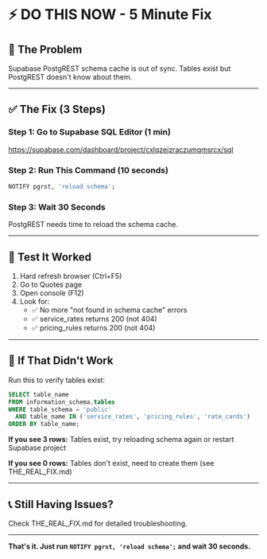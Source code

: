 # ⚡ DO THIS NOW - 5 Minute Fix

## 🎯 The Problem

Supabase PostgREST schema cache is out of sync. Tables exist but PostgREST doesn't know about them.

---

## ✅ The Fix (3 Steps)

### Step 1: Go to Supabase SQL Editor (1 min)
https://supabase.com/dashboard/project/cxlqzejzraczumqmsrcx/sql

### Step 2: Run This Command (10 seconds)
```sql
NOTIFY pgrst, 'reload schema';
```

### Step 3: Wait 30 Seconds
PostgREST needs time to reload the schema cache.

---

## 🧪 Test It Worked

1. Hard refresh browser (Ctrl+F5)
2. Go to Quotes page
3. Open console (F12)
4. Look for:
   - ✅ No more "not found in schema cache" errors
   - ✅ service_rates returns 200 (not 404)
   - ✅ pricing_rules returns 200 (not 404)

---

## 🔄 If That Didn't Work

Run this to verify tables exist:

```sql
SELECT table_name 
FROM information_schema.tables 
WHERE table_schema = 'public' 
  AND table_name IN ('service_rates', 'pricing_rules', 'rate_cards')
ORDER BY table_name;
```

**If you see 3 rows:** Tables exist, try reloading schema again or restart Supabase project

**If you see 0 rows:** Tables don't exist, need to create them (see THE_REAL_FIX.md)

---

## 📞 Still Having Issues?

Check THE_REAL_FIX.md for detailed troubleshooting.

---

**That's it. Just run `NOTIFY pgrst, 'reload schema';` and wait 30 seconds.**


